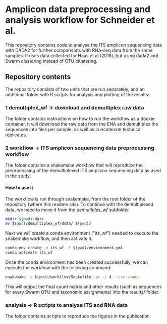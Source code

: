 # Amplicon data preprocessing and analysis workflow for Schneider et al.

This repository contains code to analyse the ITS amplicon sequencing data with DADA2 for further comparisons with RNA-seq data from the same samples. It uses data collected for Haas et al (2018), but using dada2 and Swarm clustering instead of OTU clustering.

## Repository contents

The repository consists of two units that are run separately, and an additional folder with R scripts for analysis and plotting of the results:

### 1 demultiplex_wf -> download and demultiplex raw data

The folder contains instructions on how to run the workflow as a docker container. It will download the raw data from the ENA and demultiplex the sequences into files per sample, as well as concatenate technical replicates.

### 2 workflow -> ITS amplicon sequencing data preprocessing workflow

The folder contains a snakemake workflow that will reproduce the preprocessing of the demultiplexed ITS amplicon sequencing data as used in the study.

#### How to use it

The workflow is run through snakemake, from the root folder of the repository (where this readme sits). To continue 
with the demultiplexed data, we need to move it from the _demultiplex_wf_ subfolder.

```bash
mkdir $(pwd)/data
mv $(pwd)/demultiplex_wf/data/ $(pwd)/
```
Next we will create a conda environment ("its_wf") needed to execute the snakemake workflow,
and then activate it:

```bash
conda env create -n its_wf -f $(pwd)/environment.yml
conda activate its_wf
```

Once the conda environment has been created successfully, we can execute the workflow with the 
following command:

```bash
snakemake -s $(pwd)/workflow/Snakefile -pr -j 4 --use-conda
```

This will output the final count matrix and other results (such as sequences for every Swarm OTU and taxonomic assignments)
into the results/ folder.

### analysis -> R scripts to analyse ITS and RNA data

The folder contains scripts to reproduce the figures in the publication.
